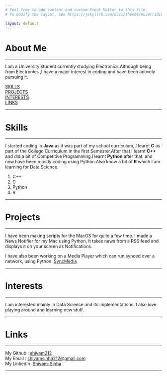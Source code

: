 ```yaml
---
# Feel free to add content and custom Front Matter to this file.
# To modify the layout, see https://jekyllrb.com/docs/themes/#overriding-theme-defaults

layout: default
---
```


# About Me
---
I am a University student currently studying Electronics.Although being from Electronics
,I have a major interest in coding and have been actively pursuing it.

   [SKILLS](#skills)   
   [PROJECTS](#projects)   
   [INTERESTS](#interests)   
   [LINKS](#links)   


---
# Skills
---

I started coding in **Java** as it was part of my school curriculum, I learnt **C** as part
of the College Curriculum in the first Semester.After that I learnt **C++** and did a bit of
Competitive Programming.I learnt **Python** after that, and now have been mostly coding
using Python.Also know a bit of **R** which I am learning for Data Science.

1. C++
2. C
3. Python
4. R


---

# Projects
 ---

 I have been making scripts for the MacOS for quite a few time.
   I made a News Notifier for my Mac using Python, It takes news from a RSS feed and displays
   it on your screen as Notifications.

   I have also been working on a Media Player which can run synced over a network, using Python. [SyncMedia](https://github.com/shivam212/SyncMedia)   
 
 ---

# Interests
---
I am interested mainly in Data Science and its implementations. I also love playing around
and learning new stuff.

---

# Links
---
   My Github : [shivam212](https://www.github.com/shivam212 "My Github")   
   My Email : shivamsinha212@gmail.com   
   My LinkedIn :[Shivam-Sinha](https://www.linkedin.com/in/shivamsinha212 "My LinkedIn")

---
